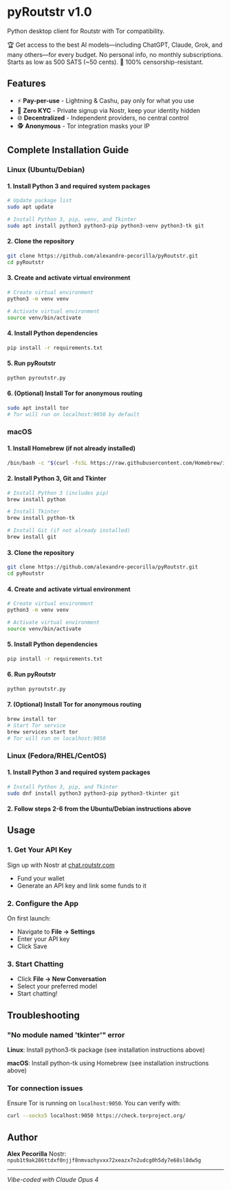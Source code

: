 # pyRoutstr v1.0

Python desktop client for Routstr with Tor compatibility.

🏆 Get access to the best AI models—including ChatGPT, Claude, Grok, and many others—for every budget.
No personal info, no monthly subscriptions.
Starts as low as 500 SATS (~50 cents). 🛑 100% censorship-resistant.

## Features

- ⚡ **Pay-per-use** - Lightning & Cashu, pay only for what you use
- 🔐 **Zero KYC** - Private signup via Nostr, keep your identity hidden
- 🌐 **Decentralized** - Independent providers, no central control
- 🕵️ **Anonymous** - Tor integration masks your IP

## Complete Installation Guide

### Linux (Ubuntu/Debian)

#### 1. Install Python 3 and required system packages

```bash
# Update package list
sudo apt update

# Install Python 3, pip, venv, and Tkinter
sudo apt install python3 python3-pip python3-venv python3-tk git
```

#### 2. Clone the repository

```bash
git clone https://github.com/alexandre-pecorilla/pyRoutstr.git
cd pyRoutstr
```

#### 3. Create and activate virtual environment

```bash
# Create virtual environment
python3 -m venv venv

# Activate virtual environment
source venv/bin/activate
```

#### 4. Install Python dependencies

```bash
pip install -r requirements.txt
```

#### 5. Run pyRoutstr

```bash
python pyroutstr.py
```

#### 6. (Optional) Install Tor for anonymous routing

```bash
sudo apt install tor
# Tor will run on localhost:9050 by default
```

### macOS

#### 1. Install Homebrew (if not already installed)

```bash
/bin/bash -c "$(curl -fsSL https://raw.githubusercontent.com/Homebrew/install/HEAD/install.sh)"
```

#### 2. Install Python 3, Git and Tkinter

```bash
# Install Python 3 (includes pip)
brew install python

# Install Tkinter
brew install python-tk

# Install Git (if not already installed)
brew install git
```

#### 3. Clone the repository

```bash
git clone https://github.com/alexandre-pecorilla/pyRoutstr.git
cd pyRoutstr
```

#### 4. Create and activate virtual environment

```bash
# Create virtual environment
python3 -m venv venv

# Activate virtual environment
source venv/bin/activate
```

#### 5. Install Python dependencies

```bash
pip install -r requirements.txt
```

#### 6. Run pyRoutstr

```bash
python pyroutstr.py
```

#### 7. (Optional) Install Tor for anonymous routing

```bash
brew install tor
# Start Tor service
brew services start tor
# Tor will run on localhost:9050
```

### Linux (Fedora/RHEL/CentOS)

#### 1. Install Python 3 and required system packages

```bash
# Install Python 3, pip, and Tkinter
sudo dnf install python3 python3-pip python3-tkinter git
```

#### 2. Follow steps 2-6 from the Ubuntu/Debian instructions above

## Usage

### 1. Get Your API Key
Sign up with Nostr at [chat.routstr.com](https://chat.routstr.com)
- Fund your wallet
- Generate an API key and link some funds to it

### 2. Configure the App
On first launch:
- Navigate to **File → Settings**
- Enter your API key
- Click Save

### 3. Start Chatting
- Click **File → New Conversation**
- Select your preferred model
- Start chatting!

## Troubleshooting

### "No module named 'tkinter'" error

**Linux**: Install python3-tk package (see installation instructions above)

**macOS**: Install python-tk using Homebrew (see installation instructions above)

### Tor connection issues

Ensure Tor is running on `localhost:9050`. You can verify with:
```bash
curl --socks5 localhost:9050 https://check.torproject.org/
```

## Author

**Alex Pecorilla**
Nostr: `npub1t9ak286ttdxf0njjf8nmvazhyvxx72xeazx7n2udcg0h5dy7e68sl8dw5g`

---

*Vibe-coded with Claude Opus 4*
